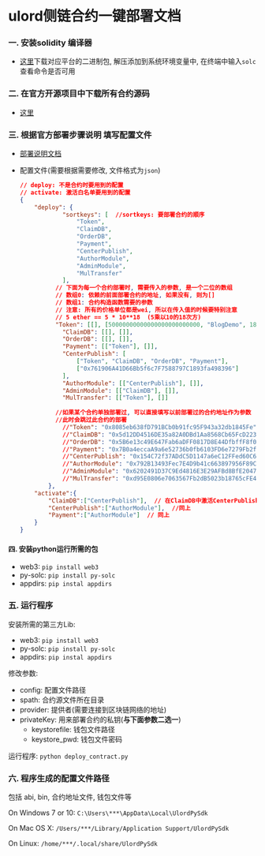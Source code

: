 # ulord侧链合约一键部署文档

### 一. 安装solidity 编译器

- [这里](https://github.com/ethereum/solidity/releases)下载对应平台的二进制包, 解压添加到系统环境变量中, 在终端中输入`solc`查看命令是否可用

### 二. 在官方开源项目中下载所有合约源码

- [这里](http://192.168.14.240:3000/liuqiping/Ushare/src/master/contract)

### 三. 根据官方部署步骤说明 填写配置文件

- [部署说明文档](http://192.168.14.240:3000/liuqiping/Ushare/src/master/docs/deploy.md)

- 配置文件(需要根据需要修改, 文件格式为`json`)

  ```json
  // deploy: 不是合约时要用到的配置
  // activate: 激活白名单要用到的配置
  {
      "deploy": {
              "sortkeys": [  //sortkeys: 要部署合约的顺序
                  "Token",
                  "ClaimDB",
                  "OrderDB",
                  "Payment",
                  "CenterPublish",
                  "AuthorModule",
                  "AdminModule",
                  "MulTransfer"
              ],
          	// 下面为每一个合约部署时, 需要传入的参数, 是一个二位的数组
          	// 数组0: 依赖的前面部署合约的地址, 如果没有, 则为[]
          	// 数组1: 合约构造函数需要的参数
          	// 注意: 所有的价格单位都是wei, 所以在传入值的时候要特别注意
          	// 5 ether == 5 * 10**18  (5乘以10的18次方)
          	"Token": [[], [50000000000000000000000000, "BlogDemo", 18, "BD"]],  //总量 5千万个BD
              "ClaimDB": [[], []],
              "OrderDB": [[], []],
              "Payment": [["Token"], []],
              "CenterPublish": [
                  ["Token", "ClaimDB", "OrderDB", "Payment"],
                  ["0x761906A41D66Bb5f6c7F7588797C1893fa498396"]
              ],
              "AuthorModule": [["CenterPublish"], []],
              "AdminModule": [["ClaimDB"], []],
              "MulTransfer": [["Token"], []]
          	
          	//如果某个合约单独部署过, 可以直接填写以前部署过的合约地址作为参数
          	//此时会跳过此合约的部署
              //"Token": "0x8085eb638fD791BCb0b91fc95F943a32db1845Fe",
              //"ClaimDB": "0x5d12DD4516DE35a82A0DBd1Aa8568Cb65FcD223D",
              //"OrderDB": "0x5B6e13c49E647Fab6aDFF0817D8E44DfbffF8f08",
              //"Payment": "0x7B0a4eccaA9a6e52736b0fb6103FD6e7279Fb2fe",
              //"CenterPublish": "0x154C72f37ADdC5D1147a6eC12FFed60C6314A4Aa",
              //"AuthorModule": "0x792B13493Fec7E4D9b41c663897956F89C424d0f",
              //"AdminModule": "0x6202491D37C9Ed4816E3E29AFBd8BfE2047Ef86d",
              //"MulTransfer": "0xd95E0806e7063567Fb2dB5023b18765cFE4d09A6"
          },
      "activate":{
          "ClaimDB":["CenterPublish"],  // 在ClaimDB中激活CenterPublish白名单成员
          "CenterPublish":["AuthorModule"],  //同上
          "Payment":["AuthorModule"]  // 同上
      }
  }
  ```

#### 四. 安装python运行所需的包

- web3: `pip install web3`
- py-solc: `pip install py-solc`
- appdirs: `pip instal appdirs`

### 五. 运行程序

安装所需的第三方Lib:

- web3: `pip install web3`
- py-solc: `pip install py-solc`
- appdirs: `pip instal appdirs`

修改参数:

- config: 配置文件路径
- spath: 合约源文件所在目录
- provider: 提供者(需要连接到区块链网络的地址)
- privateKey: 用来部署合约的私钥(**与下面参数二选一**)
  - keystorefile: 钱包文件路径
  - keystore_pwd: 钱包文件密码

运行程序: `python deploy_contract.py`

### 六. 程序生成的配置文件路径

包括 abi, bin, 合约地址文件, 钱包文件等

On Windows 7 or 10: `C:\Users\***\AppData\Local\UlordPySdk`

On Mac OS X: `/Users/***/Library/Application Support/UlordPySdk`

On Linux: `/home/***/.local/share/UlordPySdk`